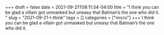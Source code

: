 +++draft = falsedate = 2021-09-21T08:11:34-04:00title = "I think you can be glad a villain got unmasked but uneasy that Batman’s the one who did it. "slug = "2021-09-21-I-think"tags = []categories = ["micro"]+++I think you can be glad a villain got unmasked but uneasy that Batman’s the one who did it. 